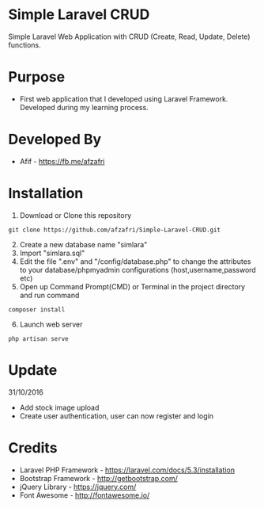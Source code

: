 # Simple Laravel CRUD
Simple Laravel Web Application with CRUD (Create, Read, Update, Delete) functions.

# Purpose
- First web application that I developed using Laravel Framework. Developed during my learning process.

# Developed By
- Afif - https://fb.me/afzafri

# Installation
1. Download or Clone this repository
```
git clone https://github.com/afzafri/Simple-Laravel-CRUD.git
```
2. Create a new database name "simlara"
3. Import "simlara.sql"
4. Edit the file ".env" and "/config/database.php" to change the attributes to your database/phpmyadmin configurations (host,username,password etc)
5. Open up Command Prompt(CMD) or Terminal in the project directory and run command 
```
composer install
```
6. Launch web server
```
php artisan serve
```

# Update
31/10/2016
- Add stock image upload
- Create user authentication, user can now register and login

# Credits
- Laravel PHP Framework - https://laravel.com/docs/5.3/installation
- Bootstrap Framework - http://getbootstrap.com/
- jQuery Library - https://jquery.com/
- Font Awesome - http://fontawesome.io/
